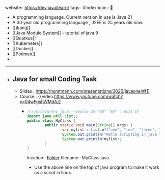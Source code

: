 website:: https://dev.java/learn/
tags:: #Index
icon:: 🍵

- A programming language. Current version in use is Java 21
- A 30 year old programming language , J2EE is 25 years old now.
- [[jbang]]
- [[Java Module System]] - tutorial of java 9
- [[Quarkus]]
- [[Kubernetes]]
- [[Docker]]
- [[Podman]]
-
- ---
- ## Java for small Coding Task
	- Slides : https://horstmann.com/presentations/2025/javaone/#(1)
	- Course : {{video https://www.youtube.com/watch?v=04wFgshWMdA}}
		- ```java
		  ///usr/bin/env java --source 25 "$0" "$@" ; exit $?
		  import java.util.List;;
		  public class MyClass {
		          public static void main(String[] args) {
		                  var mylist = List.of("one", "two", "three", "four", "five");
		                  System.out.println("Hello scripting in java ");
		                  System.out.println(mylist);
		          }
		  }
		  ```
		  
		  location:: [Folder](file:///c:/Users)
		  filename:: MyClass.java
			- Use the above line on the top of java program to make it work as a script in linux.